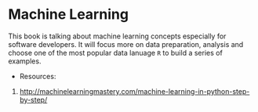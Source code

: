 # Machine Learning

This book is talking about machine learning concepts especially for software developers. It will focus more on data preparation, analysis and choose one of the most popular data lanuage `R` to build a series of examples. 

* Resources:

1. http://machinelearningmastery.com/machine-learning-in-python-step-by-step/